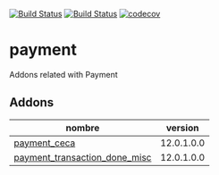 [![Build Status](https://runbot.nodrizatech.com/runbot/badge/31/12.0.svg)](https://runbot.nodrizatech.com/runbot/repo/https-github-com-odoonodrizatech-payment-31)
[![Build Status](https://travis-ci.org/OdooNodrizaTech/payment.svg?branch=12.0)](https://travis-ci.org/OdooNodrizaTech/payment)
[![codecov](https://codecov.io/gh/OdooNodrizaTech/payment/branch/12.0/graph/badge.svg)](https://codecov.io/gh/OdooNodrizaTech/payment)

payment
=========
Addons related with Payment


Addons
------
nombre | version
--- | ---
[payment_ceca](payment_ceca/) | 12.0.1.0.0
[payment_transaction_done_misc](payment_transaction_done_misc/) | 12.0.1.0.0
